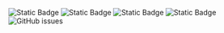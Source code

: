 ![Static Badge](https://img.shields.io/badge/blacklists-60-000000) ![Static Badge](https://img.shields.io/badge/blacklisted-2699807-cc0000) ![Static Badge](https://img.shields.io/badge/whitelisted-2242-00CC00) ![Static Badge](https://img.shields.io/badge/streaming_blacklist-28106-000000) ![GitHub issues](https://img.shields.io/github/issues/fabriziosalmi/blacklists)
